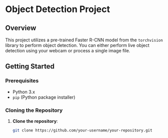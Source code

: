 # Object Detection Project

## Overview

This project utilizes a pre-trained Faster R-CNN model from the `torchvision` library to perform object detection. You can either perform live object detection using your webcam or process a single image file.

## Getting Started

### Prerequisites

- Python 3.x
- `pip` (Python package installer)

### Cloning the Repository

1. **Clone the repository**:
   ```sh
   git clone https://github.com/your-username/your-repository.git
